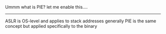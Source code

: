 Ummm what is PIE? let me enable this....

------------------
ASLR is OS-level and applies to stack addresses generally
PIE is the same concept but applied specifically to the binary
